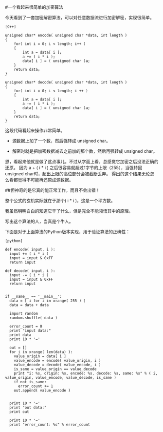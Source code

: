 #一个看起来很简单的加密算法

今天看到了一套加密解密算法，可以对任意数据流进行加密解密，实现很简单。

	[C++]
	
	unsigned char* encode( unsigned char *data, int length )
	{
		for( int i = 0; i < length; i++ )
		{
			int a = data[ i ];
			a += ( i * i );
			data[ i ] = ( unsigned char )a;
		}
		return data;
	}

	unsigned char* decode( unsigned char *data, int length )
	{
		for( int i = 0; i < length; i ++ )
		{
			int a = data[ i ];
			a -= ( i * i );
			data[ i ] = ( unsigned char )a;
		}
		return data;
	}

这段代码看起来操作非常简单。

* 源数据上加了一个数，然后强转成 unsigned char。 

* 解密时就是把加密数据减去之前加的那个数，然后再强转成 unsigned char。

恩，看起来他就是做了这点事儿。不过从字面上看，总感觉它加密之后没法正确的还原。
因为 a + ( i * i ) 之后很容易就超过1字节的上限（255），当强转回unsigned char时，超出上限的高位部分会被截断丢弃。
得出的这个结果无论怎么看都觉得不可能再还原成源数据。

##但神奇的是它真的能正常工作，而且不会出错！

整个公式的玄机实际就在于那个( i * i )，这是一个平方数。
 
我虽然明明白白的知道它干了什么，但是完全不能领悟其中的原理。
 
写出这个算法的人，当真是个牛人。

下面是对于上面算法的Python版本实现，用于验证算法的正确性：

	[python]

	def encode( input, i ):
	  input += ( i * i )
	  input = input & 0xFF
	  return input

	def decode( input, i ):
	  input -= ( i * i )
	  input = input & 0xFF
	  return input


	if __name__ == '__main__':
	  data = [ i for i in xrange( 255 ) ]
	  data = data + data

	  import random
	  random.shuffle( data )

	  error_count = 0
	  print "input data:"
	  print data
	  print 10 * '='

	  out = []
	  for i in xrange( len(data) ):
	    value_origin = data[ i ]
	    value_encode = encode( value_origin, i )
	    value_decode = decode( value_encode, i )
	    is_same = value_origin == value_decode
	    print "i: %s, origin: %s, encode: %s, decode: %s, same: %s" % ( i, value_origin, value_encode, value_decode, is_same )
	    if not is_same:
	      error_count += 1
	    out.append( value_encode )


	  print 10 * '='
	  print "out data:"
	  print out

	  print 10 * '='
	  print "error_count: %s" % error_count
  

